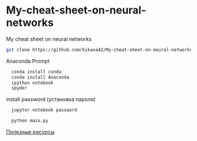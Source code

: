 # My-cheat-sheet-on-neural-networks
My cheat sheet on neural networks

```bash
git clone https://github.com/kikaxa42/My-cheat-sheet-on-neural-networks
```

Anaconda Prompt

```bash
  conda install conda
  conda install Anaconda
  ipython notebook
  spyder
```

install password (установка пароля)

```bash
  jupyter notebook password
```

```bash
  python main.py
```

[Полезные ресурсы](http://www.lfd.uci.edu/~gohlke/pythonlibs/)
